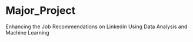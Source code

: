 # Major_Project
Enhancing the Job Recommendations on Linkedin Using Data Analysis and Machine Learning
